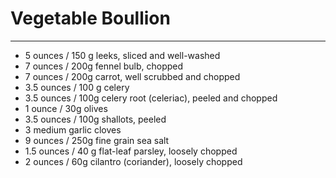# Vegetable Boullion
---

- 5 ounces / 150 g leeks, sliced and well-washed
- 7 ounces / 200g fennel bulb, chopped
- 7 ounces / 200g carrot, well scrubbed and chopped
- 3.5 ounces / 100 g celery
- 3.5 ounces / 100g celery root (celeriac), peeled and chopped
- 1 ounce / 30g olives
- 3.5 ounces / 100g shallots, peeled
- 3 medium garlic cloves
- 9 ounces / 250g fine grain sea salt
- 1.5 ounces / 40 g flat-leaf parsley, loosely chopped
- 2 ounces / 60g cilantro (coriander), loosely chopped